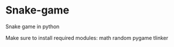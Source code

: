 # Snake-game

Snake game in python

Make sure to install required modules:
math
random
pygame
tlinker
